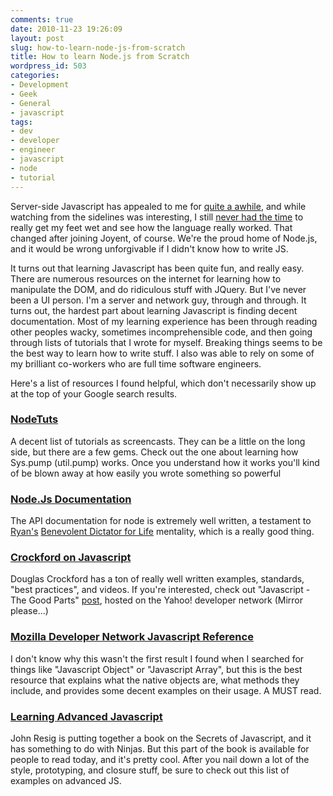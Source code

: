 ```yaml
---
comments: true
date: 2010-11-23 19:26:09
layout: post
slug: how-to-learn-node-js-from-scratch
title: How to learn Node.js from Scratch
wordpress_id: 503
categories:
- Development
- Geek
- General
- javascript
tags:
- dev
- developer
- engineer
- javascript
- node
- tutorial
---
```


Server-side Javascript has appealed to me for [quite a awhile](http://trevoro.ca/blog/2009/02/05/why-serverside-javascript-matters/), and while watching from the sidelines was interesting, I still [never had the time](http://trevoro.ca/blog/2010/07/15/layerboom-acquired-by-joyent/) to really get my feet wet and see how the language really worked. That changed after joining Joyent, of course. We're the proud home of Node.js, and it would be wrong unforgivable if I didn't know how to write JS.

It turns out that learning Javascript has been quite fun, and really easy. There are numerous resources on the internet for learning how to manipulate the DOM, and do ridiculous stuff with JQuery. But I've never been a UI person. I'm a server and network guy, through and through. It turns out, the hardest part about learning Javascript is finding decent documentation. Most of my learning experience has been through reading other peoples wacky, sometimes incomprehensible code, and then going through lists of tutorials that I wrote for myself. Breaking things seems to be the best way to learn how to write stuff. I also was able to rely on some of my brilliant co-workers who are full time software engineers.

Here's a list of resources I found helpful, which don't necessarily show up at the top of your Google search results.


### [NodeTuts](http://nodetuts.com/  )


A decent list of tutorials as screencasts. They can be a little on the long side, but there are a few gems. Check out the one about learning how Sys.pump (util.pump) works. Once you understand how it works you'll kind of be blown away at how easily you wrote something so powerful


### [Node.Js Documentation](http://nodejs.org/docs/  )


The API documentation for node is extremely well written, a testament to [Ryan's](https://github.com/ry) [Benevolent Dictator for Life](http://en.wikipedia.org/wiki/Benevolent_Dictator_For_Life) mentality, which is a really good thing.


### [Crockford on Javascript](http://javascript.crockford.com/  )


Douglas Crockford has a ton of really well written examples, standards, "best practices", and videos. If you're interested, check out "Javascript - The Good Parts" [post](http://yuiblog.com/blog/2007/06/08/video-crockford-goodstuff/), hosted on the Yahoo! developer network (Mirror please...)


### [Mozilla Developer Network Javascript Reference](https://developer.mozilla.org/en/JavaScript/Reference  )


I don't know why this wasn't the first result I found when I searched for things like "Javascript Object" or "Javascript Array", but this is the best resource that explains what the native objects are, what methods they include, and provides some decent examples on their usage. A MUST read.


### [Learning Advanced Javascript](http://ejohn.org/apps/learn/)


John Resig is putting together a book on the Secrets of Javascript, and it has something to do with Ninjas. But this part of the book is available for people to read today, and it's pretty cool. After you nail down a lot of the style, prototyping, and closure stuff, be sure to check out this list of examples on advanced JS.
